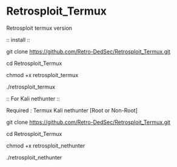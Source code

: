 # Retrosploit_Termux
Retrosploit termux version


:: install ::

git clone https://github.com/Retro-DedSec/Retrosploit_Termux.git

cd Retrosploit_Termux

chmod +x retrosploit_termux

./retrosploit_termux

:: For Kali nethunter ::

Required : Termux
Kali nethunter [Root or Non-Root]

git clone https://github.com/Retro-DedSec/Retrosploit_Termux.git

cd Retrosploit_Termux

chmod +x retrosploit_nethunter

./retrosploit_nethunter
